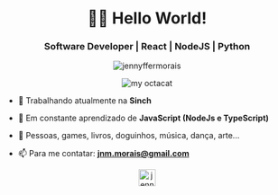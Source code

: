 <h1 align="center"> 👋🏾 Hello World!</h1>
<h3 align="center">Software Developer | React | NodeJS | Python</h3>

<p align="center"> <img src="https://komarev.com/ghpvc/?username=jennyffermorais" alt="jennyffermorais" /> </p>
<p align="center"> <img src="https://i.imgur.com/usW76i1.png" alt="my octacat" /> </p>

- 🔭 Trabalhando atualmente na **Sinch**

- 🌱 Em constante aprendizado de **JavaScript (NodeJs e TypeScript)**

- 💖 Pessoas, games, livros, doguinhos, música, dança, arte...

- 📫 Para me contatar:  **jnm.morais@gmail.com**

<p align="center">
<a href="https://linkedin.com/in/jennyfferndemorais" target="blank"><img align="center" src="https://cdn.jsdelivr.net/npm/simple-icons@3.0.1/icons/linkedin.svg" alt="jennyfferndemorais" height="30" width="30" /></a>
</p>
